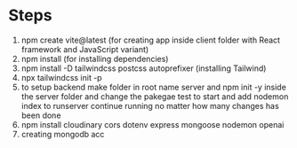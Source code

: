 # Steps
1. npm create vite@latest (for creating app inside client folder with React framework and JavaScript variant)
2. npm install (for installing dependencies)
3. npm install -D tailwindcss postcss autoprefixer (installing Tailwind)
4. npx tailwindcss init -p
5. to setup backend make folder in root name server and npm init -y inside the server folder and change the pakegae test to start and add nodemon index to runserver continue running no matter how many changes has been done
6. npm install cloudinary cors dotenv express mongoose nodemon openai
7. creating mongodb acc